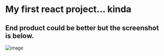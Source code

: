 # My first react project... kinda
## End product could be better but the screenshot is below.
![image](https://user-images.githubusercontent.com/20358361/127173055-d578e5a9-6804-4e73-b544-2b383e0157cc.png)
